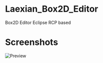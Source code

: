 Laexian_Box2D_Editor
====================

Box2D Editor Eclipse RCP based

Screenshots
===========

![Preview](https://raw.github.com/hemantasapkota/Laexian_Box2D_Editor/master/screenshots/EdPreview.png)